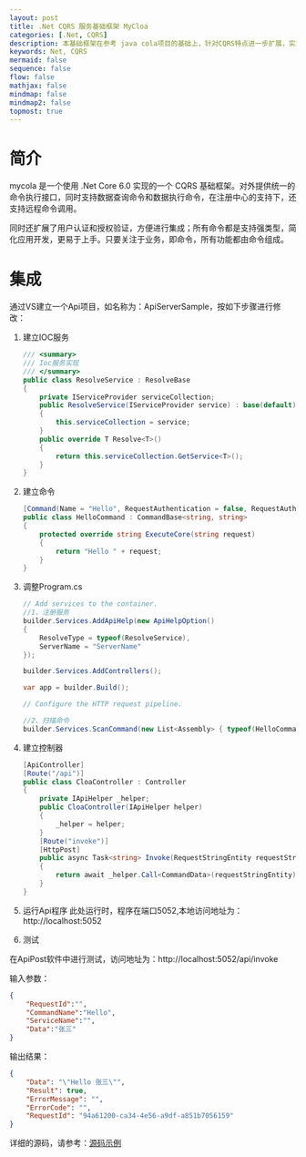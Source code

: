 ```yaml
---
layout: post
title: .Net CQRS 服务基础框架 MyCloa
categories: [.Net, CQRS]
description: 本基础框架在参考 java cola项目的基础上，针对CQRS特点进一步扩展，实现一个基于单机和分布式的服务基础框架，同时框架支持分布式跟踪，服务认证和授权注入。
keywords: Net, CQRS
mermaid: false
sequence: false
flow: false
mathjax: false
mindmap: false
mindmap2: false
topmost: true
---
```


# 简介
mycola 是一个使用 .Net Core 6.0 实现的一个 CQRS 基础框架。对外提供统一的命令执行接口，同时支持数据查询命令和数据执行命令，在注册中心的支持下，还支持远程命令调用。

同时还扩展了用户认证和授权验证，方便进行集成；所有命令都是支持强类型，简化应用开发，更易于上手。只要关注于业务，即命令，所有功能都由命令组成。

# 集成

通过VS建立一个Api项目，如名称为：ApiServerSample，按如下步骤进行修改：

1. 建立IOC服务

    ```csharp
    /// <summary>
    /// Ioc服务实现
    /// </summary>
    public class ResolveService : ResolveBase
    {
        private IServiceProvider serviceCollection;
        public ResolveService(IServiceProvider service) : base(default)
        {
            this.serviceCollection = service;
        }
        public override T Resolve<T>()
        {
            return this.serviceCollection.GetService<T>();
        }
    }
    ```
1. 建立命令
    
    ```csharp
    [Command(Name = "Hello", RequestAuthentication = false, RequestAuthorization = false)]
    public class HelloCommand : CommandBase<string, string>
    {
        protected override string ExecuteCore(string request)
        {
            return "Hello " + request;
        }
    }
    ```

1. 调整Program.cs

    ```csharp
    // Add services to the container.
    //1、注册服务
    builder.Services.AddApiHelp(new ApiHelpOption()
    {
        ResolveType = typeof(ResolveService),
        ServerName = "ServerName"
    });
    
    builder.Services.AddControllers();
    
    var app = builder.Build();
    
    // Configure the HTTP request pipeline.
    
    //2、扫描命令
    builder.Services.ScanCommand(new List<Assembly> { typeof(HelloCommand).Assembly });

    ```
    
1. 建立控制器

    ```csharp
    [ApiController]
    [Route("/api")]
    public class CloaController : Controller
    {
        private IApiHelper _helper;
        public CloaController(IApiHelper helper)
        {
            _helper = helper;
        }
        [Route("invoke")]
        [HttpPost]
        public async Task<string> Invoke(RequestStringEntity requestStringEntity)
        {
            return await _helper.Call<CommandData>(requestStringEntity);
        }
    }
    ```
    
1. 运行Api程序
    此处运行时，程序在端口5052,本地访问地址为：http://localhost:5052
    
1. 测试

在ApiPost软件中进行测试，访问地址为：http://localhost:5052/api/invoke

输入参数：

```json
{
    "RequestId":"",
    "CommandName":"Hello",
    "ServiceName":"",
    "Data":"张三"
}
```

输出结果：

```json
{
	"Data": "\"Hello 张三\"",
	"Result": true,
	"ErrorMessage": "",
	"ErrorCode": "",
	"RequestId": "94a61200-ca34-4e56-a9df-a851b7056159"
}
```

详细的源码，请参考：[源码示例](https://github.com/usteinfo/mycola/tree/main/Sample)
